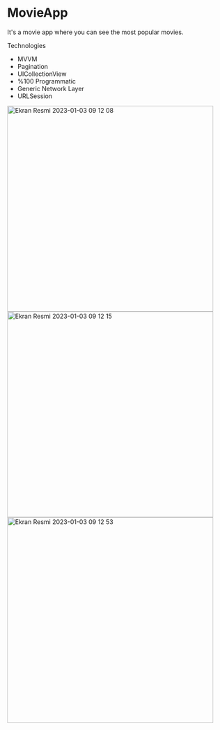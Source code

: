 # MovieApp
It's a movie app where you can see the most popular movies.

Technologies

* MVVM
* Pagination
* UICollectionView
* %100 Programmatic
* Generic Network Layer
* URLSession


<img width="473" alt="Ekran Resmi 2023-01-03 09 12 08" src="https://user-images.githubusercontent.com/96394804/210308412-83c71a42-451e-4fc0-bf6d-277bee177ec8.png">
<img width="473" alt="Ekran Resmi 2023-01-03 09 12 15" src="https://user-images.githubusercontent.com/96394804/210308428-32ac3230-f812-42fe-84b8-5c9124334c68.png">
<img width="473" alt="Ekran Resmi 2023-01-03 09 12 53" src="https://user-images.githubusercontent.com/96394804/210308434-23622daf-623e-4303-a320-20b6713f84d5.png">
